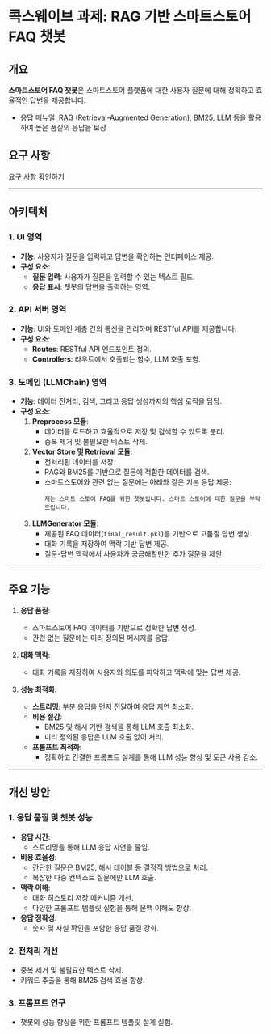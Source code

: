 # 콕스웨이브 과제: RAG 기반 스마트스토어 FAQ 챗봇

## 개요

**스마트스토어 FAQ 챗봇**은 스마트스토어 플랫폼에 대한 사용자 질문에 대해 정확하고 효율적인 답변을 제공합니다. 
 - 응답 메뉴얼: RAG (Retrieval-Augmented Generation), BM25, LLM 등을 활용하여 높은 품질의 응답을 보장

## 요구 사항

[요구 사항 확인하기](./docs/README.md)

---

## 아키텍처

### 1. UI 영역
- **기능**: 사용자가 질문을 입력하고 답변을 확인하는 인터페이스 제공.
- **구성 요소**:
  - **질문 입력**: 사용자가 질문을 입력할 수 있는 텍스트 필드.
  - **응답 표시**: 챗봇의 답변을 출력하는 영역.

### 2. API 서버 영역
- **기능**: UI와 도메인 계층 간의 통신을 관리하며 RESTful API를 제공합니다.
- **구성 요소**:
  - **Routes**: RESTful API 엔드포인트 정의.
  - **Controllers**: 라우트에서 호출되는 함수, LLM 호출 포함.

### 3. 도메인 (LLMChain) 영역
- **기능**: 데이터 전처리, 검색, 그리고 응답 생성까지의 핵심 로직을 담당.
- **구성 요소**:
  1. **Preprocess 모듈**:
     - 데이터를 로드하고 효율적으로 저장 및 검색할 수 있도록 분리.
     - 중복 제거 및 불필요한 텍스트 삭제.
  2. **Vector Store 및 Retrieval 모듈**:
     - 전처리된 데이터를 저장.
     - RAG와 BM25를 기반으로 질문에 적합한 데이터를 검색.
     - 스마트스토어와 관련 없는 질문에는 아래와 같은 기본 응답 제공:
       ```
       저는 스마트 스토어 FAQ를 위한 챗봇입니다. 스마트 스토어에 대한 질문을 부탁드립니다.
       ```
  3. **LLMGenerator 모듈**:
     - 제공된 FAQ 데이터(`final_result.pkl`)를 기반으로 고품질 답변 생성.
     - 대화 기록을 저장하여 맥락 기반 답변 제공.
     - 질문-답변 맥락에서 사용자가 궁금해할만한 추가 질문을 제안.

---

## 주요 기능

1. **응답 품질**:
   - 스마트스토어 FAQ 데이터를 기반으로 정확한 답변 생성.
   - 관련 없는 질문에는 미리 정의된 메시지를 응답.

2. **대화 맥락**:
   - 대화 기록을 저장하여 사용자의 의도를 파악하고 맥락에 맞는 답변 제공.

3. **성능 최적화**:
   - **스트리밍**: 부분 응답을 먼저 전달하여 응답 지연 최소화.
   - **비용 절감**:
     - BM25 및 해시 기반 검색을 통해 LLM 호출 최소화.
     - 미리 정의된 응답은 LLM 호출 없이 처리.
   - **프롬프트 최적화**:
     - 정확하고 간결한 프롬프트 설계를 통해 LLM 성능 향상 및 토큰 사용 감소.

---

## 개선 방안

### 1. **응답 품질 및 챗봇 성능**
- **응답 시간**:
  - 스트리밍을 통해 LLM 응답 지연을 줄임.
- **비용 효율성**:
  - 간단한 질문은 BM25, 해시 테이블 등 결정적 방법으로 처리.
  - 복잡한 다중 컨텍스트 질문에만 LLM 호출.
- **맥락 이해**:
  - 대화 히스토리 저장 메커니즘 개선.
  - 다양한 프롬프트 템플릿 실험을 통해 문맥 이해도 향상.
- **응답 정확성**:
  - 숫자 및 사실 확인을 포함한 응답 품질 강화.

### 2. **전처리 개선**
- 중복 제거 및 불필요한 텍스트 삭제.
- 키워드 추출을 통해 BM25 검색 효율 향상.

### 3. **프롬프트 연구**
- 챗봇의 성능 향상을 위한 프롬프트 템플릿 설계 실험.
